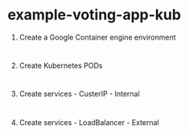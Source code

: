 # example-voting-app-kub

1. Create a Google Container engine environment

#
2. Create Kubernetes PODs

#
3. Create services - CusterIP - Internal

#
4. Create services - LoadBalancer - External
